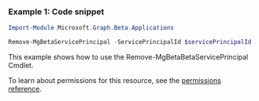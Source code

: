 ### Example 1: Code snippet

```powershellImport-Module Microsoft.Graph.Beta.Applications

Remove-MgBetaServicePrincipal -ServicePrincipalId $servicePrincipalId
```
This example shows how to use the Remove-MgBetaBetaServicePrincipal Cmdlet.
To learn about permissions for this resource, see the [permissions reference](/graph/permissions-reference).


